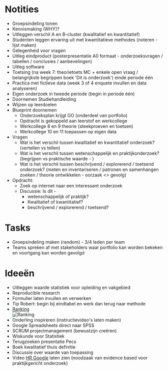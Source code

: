 # Notities
+ Groepsindeling tonen
+ Kennismaking (WHY)?
+ Uitleggen verschil A en B-cluster (kwalitatief en kwantitatief)
+ Studenten leggen ervaring uit met kwantitatieve methodes (noteren - lijst maken)
+ Gelegenheid voor vragen
+ Uitleg eindproduct (posterpresentatie A0 formaat - onderzoeksvragen / tabellen / conclusies / aanbevelingen)
+ Uitleg software
+ Toetsing (na week 7: theorietoets MC + enkele open vraag / belangrijkste begrippen boek 'Dit is onderzoek') einde periode één
+ Practica met fictieve data (week 3 of 4 enquete invullen en data analyseren)
+ Eigen onderzoek in tweede periode (begin in periode één)
+ Doornemen Studiehandleiding
+ Wijzen op leerdoelen
+ Blueprint doornemen
  + Onderzoeksplan krijgt GO (onderdeel van portfolio)
  + Opdracht is gekoppeld aan leerstof en werkcollege
  + Werkcollege 8 en 9 theorie (steekproeven en toetsen)
  + Werkcollege 10 en 11 toepassen op eigen data
 + Vragen
   + Wat is het verschil tussen kwalitatief en kwantitatief onderzoek? (vertellen vs tellen)
   + Wat is het verschil tussen wetenschappelijk en praktijkonderzoek? (begrijpen vs praktische waarde - )
   + Wat is het verschil tussen beschrijvend / explorerend / toetsend onderzoek?  (meten en inventariseren / patronen en samenhangen zoeken / theorie ontwikkelen - oorzaak <> gevolg)
 + Opdracht:
   + Zoek op internet naar een interessant onderzoek
   + Discussie: Is dit - 
     + wetenschappelijk of praktijk?
     + Kwalitatief of kwantitatief?
     + beschrijvend / explorerend / toetsend?



# Tasks
+ Groepsindeling maken (random) - 3/4 leden per team
+ Teams spreken af met stakeholders waar portfolio kan worden bekeken en voortgang kan worden gevolgd


# Ideeën
+ Uitleggen waarde statistiek voor opleiding en vakgebied
+ Reproducible research
+ Formulier laten invullen en verwerken
+ Tip Robert: begin bij eindtabel en werk dan terug naar methode
+ [Ranking](http://r4stats.com/2017/02/28/r-passes-sas/) <br> ![Ranking](https://i0.wp.com/r4stats.com/wp-content/uploads/2017/02/Fig-1a-IndeedJobs-2017.png)
+ Onderling inspireren (instructievideo's laten maken)
+ Google Spreadsheets direct naar SPSS
+ SCRUM projectmanagement (bewustzijn creëren)
+ Wiskunde voor Statistiek
+ Terugzoeken presentatie Pecs
+ Boek kwalitatief thuis definitie
+ Discussie over waarde van toepassing
+ Video [HR Google](https://www.youtube.com/watch?v=nLjFTHTgEVU&feature=youtu.be) laten zien (noodzaak van evidence based voor praktijkgericht onderzoek)

